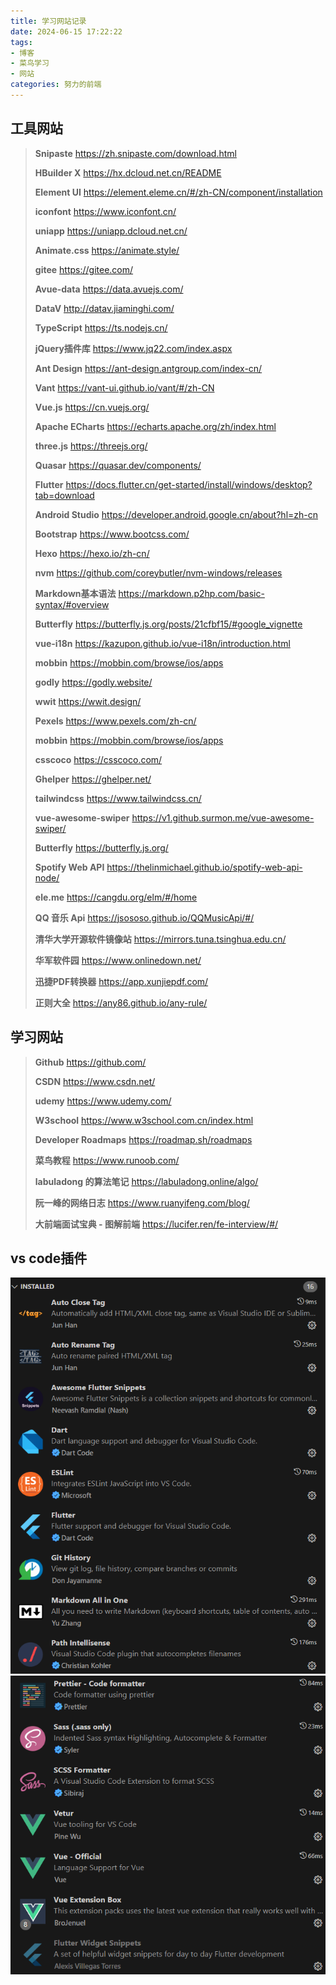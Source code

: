 ```yaml
---
title: 学习网站记录
date: 2024-06-15 17:22:22
tags:
- 博客
- 菜鸟学习
- 网站
categories: 努力的前端
---
```

## 工具网站
> **Snipaste** <https://zh.snipaste.com/download.html>
> 
> **HBuilder X** <https://hx.dcloud.net.cn/README>
> 
> **Element UI** <https://element.eleme.cn/#/zh-CN/component/installation>
> 
> **iconfont** <https://www.iconfont.cn/>
> 
> **uniapp** <https://uniapp.dcloud.net.cn/>
> 
> **Animate.css** <https://animate.style/>
> 
> **gitee** <https://gitee.com/>
>
> **Avue-data** <https://data.avuejs.com/>
>
> **DataV** <http://datav.jiaminghi.com/>
>
> **TypeScript** <https://ts.nodejs.cn/>
>
> **jQuery插件库** <https://www.jq22.com/index.aspx>
>
> **Ant Design** <https://ant-design.antgroup.com/index-cn/>
>
> **Vant** <https://vant-ui.github.io/vant/#/zh-CN>
>
> **Vue.js** <https://cn.vuejs.org/>
>
> **Apache ECharts** <https://echarts.apache.org/zh/index.html>
>
> **three.js** <https://threejs.org/>
>
> **Quasar** <https://quasar.dev/components/>
>
> **Flutter** <https://docs.flutter.cn/get-started/install/windows/desktop?tab=download>
>
> **Android Studio** <https://developer.android.google.cn/about?hl=zh-cn>
>
> **Bootstrap** <https://www.bootcss.com/>
>
> **Hexo** <https://hexo.io/zh-cn/>
>
> **nvm** <https://github.com/coreybutler/nvm-windows/releases>
>
> **Markdown基本语法** <https://markdown.p2hp.com/basic-syntax/#overview>
>
> **Butterfly** <https://butterfly.js.org/posts/21cfbf15/#google_vignette>
>
> **vue-i18n** <https://kazupon.github.io/vue-i18n/introduction.html>
>
> **mobbin** <https://mobbin.com/browse/ios/apps>
>
> **godly** <https://godly.website/>
>
> **wwit** <https://wwit.design/>
>
> **Pexels** <https://www.pexels.com/zh-cn/>
>
> **mobbin** <https://mobbin.com/browse/ios/apps>
>
> **csscoco** <https://csscoco.com/>
>
> **Ghelper** <https://ghelper.net/>
>
> **tailwindcss** <https://www.tailwindcss.cn/>
>
> **vue-awesome-swiper** <https://v1.github.surmon.me/vue-awesome-swiper/>
>
> **Butterfly** <https://butterfly.js.org/>
>
> **Spotify Web API** <https://thelinmichael.github.io/spotify-web-api-node/>
>
> **ele.me** <https://cangdu.org/elm/#/home>
>
> **QQ 音乐 Api** <https://jsososo.github.io/QQMusicApi/#/>
>
> **清华大学开源软件镜像站** <https://mirrors.tuna.tsinghua.edu.cn/>
>
> **华军软件园** <https://www.onlinedown.net/>
>
> **迅捷PDF转换器** <https://app.xunjiepdf.com/>
>
> **正则大全** <https://any86.github.io/any-rule/>
>

## 学习网站
> **Github** <https://github.com/>
>
> **CSDN** <https://www.csdn.net/>
> 
> **udemy** <https://www.udemy.com/>
>
> **W3school** <https://www.w3school.com.cn/index.html>
>
> **Developer Roadmaps** <https://roadmap.sh/roadmaps>
>
> **菜鸟教程** <https://www.runoob.com/>
>
> **labuladong 的算法笔记** <https://labuladong.online/algo/>
>
> **阮一峰的网络日志** <https://www.ruanyifeng.com/blog/>
>
> **大前端面试宝典 - 图解前端** <https://lucifer.ren/fe-interview/#/>
>

## vs code插件
![vs code插件](/images/vscode_plugins/vscode_plugin1.png)
![vs code插件](/images/vscode_plugins/vscode_plugin2.png)
